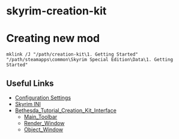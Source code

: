 # skyrim-creation-kit

# Creating new mod
```
mklink /J "/path/creation-kit\1. Getting Started" "/path/steamapps\common\Skyrim Special Edition\Data\1. Getting Started"
```

## Useful Links
- [Configuration Settings](http://wiki.step-project.com/Guide:Skyrim_Configuration_Settings)
- [Skyrim INI](http://wiki.step-project.com/Guide:SkyrimPrefs_INI)
- [Bethesda_Tutorial_Creation_Kit_Interface](http://www.creationkit.com/Bethesda_Tutorial_Creation_Kit_Interface)
   - [Main_Toolbar](http://www.creationkit.com/Main_Toolbar)
   - [Render_Window](http://www.creationkit.com/Render_Window)
   - [Object_Window](http://www.creationkit.com/Object_Window)
